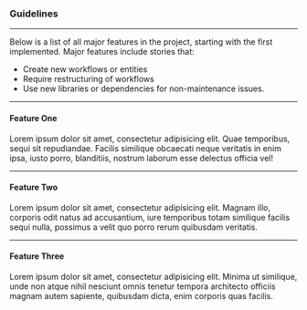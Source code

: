 ### Guidelines
---

Below is a list of all major features in the project, starting with the first implemented. Major features include stories that:

- Create new workflows or entities
- Require restructuring of workflows
- Use new libraries or dependencies for non-maintenance issues.

---

#### Feature One

Lorem ipsum dolor sit amet, consectetur adipisicing elit. Quae temporibus, sequi sit repudiandae. Facilis similique obcaecati neque veritatis in enim ipsa, iusto porro, blanditiis, nostrum laborum esse delectus officia vel!

---

#### Feature Two

Lorem ipsum dolor sit amet, consectetur adipisicing elit. Magnam illo, corporis odit natus ad accusantium, iure temporibus totam similique facilis sequi nulla, possimus a velit quo porro rerum quibusdam veritatis.

---

#### Feature Three

Lorem ipsum dolor sit amet, consectetur adipisicing elit. Minima ut similique, unde non atque nihil nesciunt omnis tenetur tempora architecto officiis magnam autem sapiente, quibusdam dicta, enim corporis quas facilis.
